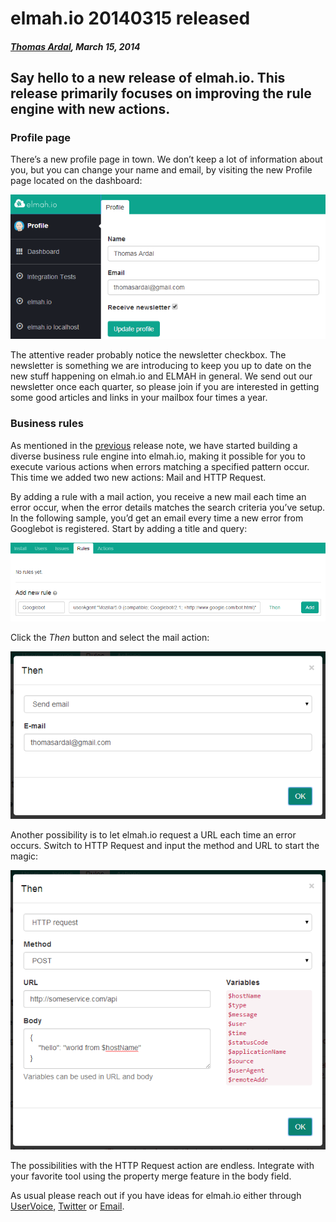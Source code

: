 # elmah.io 20140315 released

##### [Thomas Ardal](http://elmah.io/about/), March 15, 2014

## Say hello to a new release of elmah.io. This release primarily focuses on improving the rule engine with new actions.

### Profile page

There’s a new profile page in town. We don’t keep a lot of information about you, but you can change your name and email, by visiting the new Profile page located on the dashboard:

![Profile](/images/profile.png)

The attentive reader probably notice the newsletter checkbox. The newsletter is something we are introducing to keep you up to date on the new stuff happening on elmah.io and ELMAH in general. We send out our newsletter once each quarter, so please join if you are interested in getting some good articles and links in your mailbox four times a year.

### Business rules

As mentioned in the [previous](http://blog.elmah.io/elmah-io-20140219-released/) release note, we have started building a diverse business rule engine into elmah.io, making it possible for you to execute various actions when errors matching a specified pattern occur. This time we added two new actions: Mail and HTTP Request.

By adding a rule with a mail action, you receive a new mail each time an error occur, when the error details matches the search criteria you’ve setup. In the following sample, you’d get an email every time a new error from Googlebot is registered. Start by adding a title and query:

![Add new rule](/images/add_new_rule.png)

Click the *Then* button and select the mail action:

![Then email](/images/then_email.png)

Another possibility is to let elmah.io request a URL each time an error occurs. Switch to HTTP Request and input the method and URL to start the magic:

![Then http](/images/then_http.png)

The possibilities with the HTTP Request action are endless. Integrate with your favorite tool using the property merge feature in the body field.

As usual please reach out if you have ideas for elmah.io either through [UserVoice](http://elmahio.uservoice.com/), [Twitter](https://twitter.com/elmah_io) or [Email](mailto:info@elmah.io).

